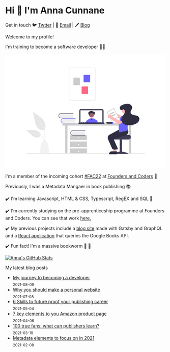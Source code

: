 # Hi 👋 I'm Anna Cunnane

Get in touch 🐦 [Twtter](https://twitter.com/MollyBloom1989) |
📧 <a href="mailto:acunnane13@email.com"> Email</a> |
🖊️ [Blog](https://www.annacunnane.co.uk/)

Welcome to my profile!

I'm training to become a software developer
👩‍💻

![ ](learning.png)

I'm a member of the incoming cohort [#FAC22](https://twitter.com/hashtag/FAC22?src=hashtag_click) at [Founders and Coders](https://www.foundersandcoders.com/)
💫

Previously, I was a Metadata Mangaer in book publishing
📚

✔️ I'm learning Javascript, HTML & CSS, Typescript, RegEX and SQL 🌱

✔️ I'm currently studying on the pre-apprenticeship programme at Founders and Coders. You can see that work [here.](https://github.com/Moggach/pre-apprenticeship)

✔️ My previous projects include a [blog site](https://github.com/Moggach/my-blog-site) made with Gatsby and GraphQL and a [React application](https://github.com/Moggach/book-finder) that queries the Google Books API.

✔️ Fun fact! I'm a massive bookworm 📖 🐛

[![Anna's GitHub Stats](https://github-readme-stats.vercel.app/api?username=Moggach&hide=stars)]()

My latest blog posts

- [My journey to becoming a developer](https://www.annacunnane.co.uk/blog/My%20journey%20to%20become%20a%20developer) <br/> <sub>2021-08-09</sub>
- [Why you should make a personal website](https://www.annacunnane.co.uk/blog/Why%20should%20you%20make%20a%20personal%20website) <br/> <sub>2021-07-08</sub>
- [6 Skills to future proof your publishing career](https://www.annacunnane.co.uk/blog/6%20Skills%20to%20Future%20Proof%20your%20Publishing%20Career) <br/> <sub>2021-05-04</sub>
- [7 key elements to you Amazon product page](https://www.annacunnane.co.uk/blog/7%20Key%20Elements%20to%20your%20Amazon%20Product%20Page) <br/> <sub>2021-04-06</sub>
- [100 true fans: what can publishers learn?](https://www.annacunnane.co.uk/blog/100%20True%20Fans) <br/> <sub>2021-03-19</sub>
- [Metadata elements to focus on in 2021](https://www.annacunnane.co.uk/blog/Metadata%20elements%20to%20focus%20on%20in%202021) <br/> <sub>2021-02-08</sub>
